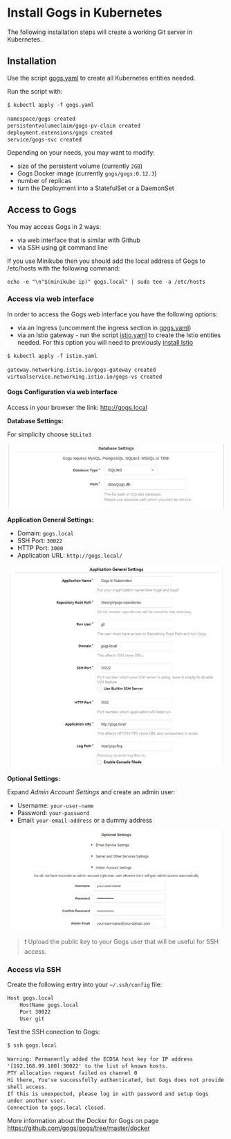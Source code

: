 # Install Gogs in Kubernetes #

The following installation steps will create a working Git server in Kubernetes.

## Installation ##

Use the script [gogs.yaml](gogs.yaml) to create all Kubernetes entities needed.

Run the script with:

```shell
$ kubectl apply -f gogs.yaml

namespace/gogs created
persistentvolumeclaim/gogs-pv-claim created
deployment.extensions/gogs created
service/gogs-svc created
```

Depending on your needs, you may want to modify:

- size of the persistent volume (currently `2GB`)
- Gogs Docker image (currently `gogs/gogs:0.12.3`)
- number of replicas
- turn the Deployment into a StatefulSet or a DaemonSet

## Access to Gogs ##

You may access Gogs in 2 ways:

- via web interface that is similar with Github
- via SSH using git command line

If you use Minikube then you should add the local address of Gogs to /etc/hosts with the following command:

```shell
echo -e "\n"$(minikube ip)" gogs.local" | sudo tee -a /etc/hosts
```

### Access via web interface ###

In order to access the Gogs web interface you have the following options:

- via an Ingress (uncomment the ingress section in [gogs.yaml](gogs.yaml))
- via an Istio gateway - run the script [istio.yaml](istio.yaml) to create the Istio entities needed. For this option you will need to previously [install Istio](https://github.com/drabo/istio)

```shell
$ kubectl apply -f istio.yaml

gateway.networking.istio.io/gogs-gateway created
virtualservice.networking.istio.io/gogs-vs created
```

#### Gogs Configuration via web interface ####

Access in your browser the link: http://gogs.local

**Database Settings:**

For simplicity choose `SQLite3`

![Database Settings](img/db-config.png)

**Application General Settings:**

- Domain: `gogs.local`
- SSH Port: `30022`
- HTTP Port: `3000`
- Application URL: `http://gogs.local/`

![Application General Settings](img/app-config.png)

**Optional Settings:**

Expand *Admin Account Settings* and create an admin user:

- Username: `your-user-name`
- Password: `your-password`
- Email: `your-email-address` or a dummy address

![Optional Settings](img/opt-config.png)

> :exclamation: Upload the public key to your Gogs user that will be useful for SSH access.

### Access via SSH ###

Create the following entry into your `~/.ssh/config` file:

```shell
Host gogs.local
    HostName gogs.local
    Port 30022
    User git
```

Test the SSH conection to Gogs:

```shell
$ ssh gogs.local

Warning: Permanently added the ECDSA host key for IP address '[192.168.99.100]:30022' to the list of known hosts.
PTY allocation request failed on channel 0
Hi there, You've successfully authenticated, but Gogs does not provide shell access.
If this is unexpected, please log in with password and setup Gogs under another user.
Connection to gogs.local closed.
```

More information about the Docker for Gogs on page https://github.com/gogs/gogs/tree/master/docker
